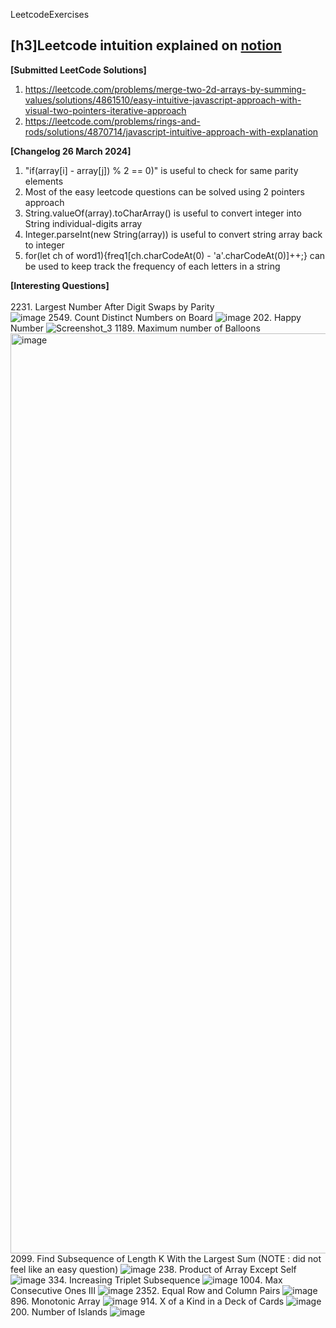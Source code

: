 LeetcodeExercises<br>

[h3]Leetcode intuition explained on [notion](https://political-metatarsal-f33.notion.site/Leetcode-solutions-7445c2b33493486fa6cb2c3b2add0222) <br>
---
**[Submitted LeetCode Solutions]**<br>
1. https://leetcode.com/problems/merge-two-2d-arrays-by-summing-values/solutions/4861510/easy-intuitive-javascript-approach-with-visual-two-pointers-iterative-approach
2. https://leetcode.com/problems/rings-and-rods/solutions/4870714/javascript-intuitive-approach-with-explanation

**[Changelog 26 March 2024]**
1. "if(array[i] - array[j]) % 2 == 0)" is useful to check for same parity elements
2. Most of the easy leetcode questions can be solved using 2 pointers approach
3. String.valueOf(array).toCharArray() is useful to convert integer into String individual-digits array
4. Integer.parseInt(new String(array)) is useful to convert string array back to integer
5. for(let ch of word1){freq1[ch.charCodeAt(0) - 'a'.charCodeAt(0)]++;} can be used to keep track the frequency of each letters in a string
   
**[Interesting Questions]**<br><br>
2231. Largest Number After Digit Swaps by Parity<br>
![image](https://github.com/Jaysenso/LeetcodeExercises/assets/105051750/d31b9728-ba55-4772-94d0-d56930adb579)
2549. Count Distinct Numbers on Board
![image](https://github.com/Jaysenso/LeetcodeExercises/assets/105051750/c1056a78-50d6-45ae-a080-28a604a52191)
202. Happy Number
![Screenshot_3](https://github.com/Jaysenso/LeetcodeExercises/assets/105051750/48a9c858-2e2e-485d-941e-7cdea9375783)
1189. Maximum number of Balloons
<img width="1472" alt="image" src="https://github.com/Jaysenso/LeetcodeExercises/assets/105051750/d3ea5615-19fe-4d94-a262-6caaaddda4ec">
2099. Find Subsequence of Length K With the Largest Sum (NOTE : did not feel like an easy question)
![image](https://github.com/Jaysenso/LeetcodeExercises/assets/105051750/8a544473-93a2-431d-9042-7c8775c0c659)
238. Product of Array Except Self
![image](https://github.com/Jaysenso/LeetcodeExercises/assets/105051750/2a3ccb51-18b0-4ee9-9f11-638b0a3c1a0d)
334. Increasing Triplet Subsequence
![image](https://github.com/Jaysenso/LeetcodeExercises/assets/105051750/3ffe5478-2a7b-460f-bc61-212958195d18)
1004. Max Consecutive Ones III
![image](https://github.com/Jaysenso/LeetcodeExercises/assets/105051750/b59fd2c2-5433-458e-80f0-f3cd33297033)
2352. Equal Row and Column Pairs
![image](https://github.com/Jaysenso/LeetcodeExercises/assets/105051750/c55925e2-ecb3-426e-a97c-a90ba9353b12)
896. Monotonic Array
![image](https://github.com/Jaysenso/LeetcodeExercises/assets/105051750/9f9181f3-8b1d-4407-9aeb-a318a0346a7c)
914. X of a Kind in a Deck of Cards
![image](https://github.com/Jaysenso/LeetcodeExercises/assets/105051750/0de42a5b-0d42-4cd1-902d-8d08eea5fb07)
200. Number of Islands
![image](https://github.com/Jaysenso/LeetcodeExercises/assets/105051750/e8b5c48b-4664-4680-8c64-34e71b77eda5)


